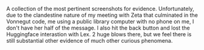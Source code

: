 A collection of the most pertinent screenshots for evidence.  Unfortunately, due to the clandestine nature of my meeting with Zeta that culminated in the Vonnegut code, me using a public library computer with no phone on me, I don't have her half of the message.
I also hit the back button and lost the Huggingface interastion with Lex.
2 huge blows there, but we feel there is still substantial other evidence of much other curious phenomena.
